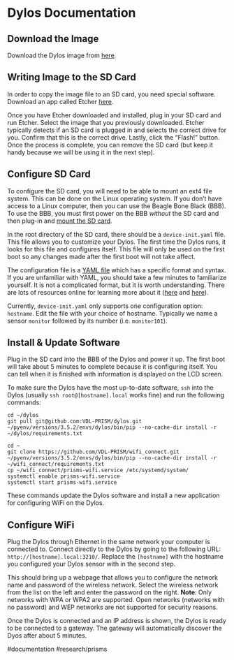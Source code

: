 # Dylos Documentation
## Download the Image
Download the Dylos image from [here](https://www.files.app.lundrigan.org/prisms-dylos-v1.0.2.img.zip).

## Writing Image to the SD Card
In order to copy the image file to an SD card, you need special software. Download an app called Etcher [here](https://etcher.io).

Once you have Etcher downloaded and installed, plug in your SD card and run Etcher. Select the image that you previously downloaded. Etcher typically detects if an SD card is plugged in and selects the correct drive for you. Confirm that this is the correct drive. Lastly, click the “Flash!” button. Once the process is complete, you can remove the SD card (but keep it handy because we will be using it in the next step).

## Configure SD Card
To configure the SD card, you will need to be able to mount an ext4 file system. This can be done on the Linux operating system. If you don’t have access to a Linux computer, then you can use the Beagle Bone Black (BBB). To use the BBB, you must first power on the BBB *without* the SD card and then plug-in and [mount the SD card](http://askubuntu.com/questions/37767/how-to-access-a-usb-flash-drive-from-the-terminal-how-can-i-mount-a-flash-driv).

In the root directory of the SD card, there should be a `device-init.yaml` file. This file allows you to customize your Dylos. The first time the Dylos runs, it looks for this file and configures itself. This file will only be used on the first boot so any changes made after the first boot will not take affect.

The configuration file is a [YAML file](http://yaml.org) which has a specific format and syntax. If you are unfamiliar with YAML, you should take a few minutes to familiarize yourself. It is not a complicated format, but it is worth understanding. There are lots of resources online for learning more about it ([here](https://learnxinyminutes.com/docs/yaml/) and [here](https://www.youtube.com/watch?v=W3tQPk8DNbk)).

Currently, `device-init.yaml` only supports one configuration option: `hostname`. Edit the file with your choice of hostname. Typically we name a sensor `monitor` followed by its number (i.e. `monitor101`).

## Install & Update Software
Plug in the SD card into the BBB of the Dylos and power it up. The first boot will take about 5 minutes to complete because it is configuring itself. You can tell when it is finished with information is displayed on the LCD screen.

To make sure the Dylos have the most up-to-date software, `ssh` into the Dylos (usually `ssh root@[hostname].local` works fine) and run the following commands:

```
cd ~/dylos
git pull git@github.com:VDL-PRISM/dylos.git
~/pyenv/versions/3.5.2/envs/dylos/bin/pip --no-cache-dir install -r ~/dylos/requirements.txt

cd ~
git clone https://github.com/VDL-PRISM/wifi_connect.git
~/pyenv/versions/3.5.2/envs/dylos/bin/pip --no-cache-dir install -r ~/wifi_connect/requirements.txt
cp ~/wifi_connect/prisms-wifi.service /etc/systemd/system/
systemctl enable prisms-wifi.service
systemctl start prisms-wifi.service
```

These commands update the Dylos software and install a new application for configuring WiFi on the Dylos.

## Configure WiFi
Plug the Dylos through Ethernet in the same network your computer is connected to. Connect directly to the Dylos by going to the following URL: `http://[hostname].local:3210/`. Replace the `[hostname]` with the hostname you configured your Dylos sensor with in the second step.

This should bring up a webpage that allows you to configure the network name and password of the wireless network. Select the wireless network from the list on the left and enter the password on the right. **Note**: Only networks with WPA or WPA2 are supported. Open networks (networks with no password) and WEP networks are not supported for security reasons.

Once the Dylos is connected and an IP address is shown, the Dylos is ready to be connected to a gateway. The gateway will automatically discover the Dyos after about 5 minutes.

#documentation
#research/prisms
